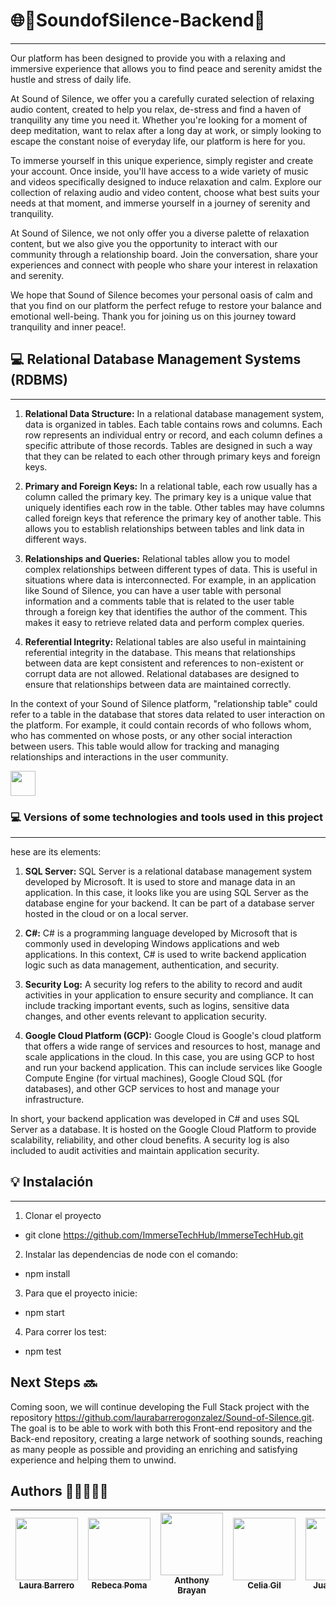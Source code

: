 # 🌐🛒SoundofSilence-Backend🚀
***
Our platform has been designed to provide you with a relaxing and immersive experience that allows you to find peace and serenity amidst the hustle and stress of daily life.

At Sound of Silence, we offer you a carefully curated selection of relaxing audio content, created to help you relax, de-stress and find a haven of tranquility any time you need it. Whether you're looking for a moment of deep meditation, want to relax after a long day at work, or simply looking to escape the constant noise of everyday life, our platform is here for you.

To immerse yourself in this unique experience, simply register and create your account. Once inside, you'll have access to a wide variety of music and videos specifically designed to induce relaxation and calm. Explore our collection of relaxing audio and video content, choose what best suits your needs at that moment, and immerse yourself in a journey of serenity and tranquility.

At Sound of Silence, we not only offer you a diverse palette of relaxation content, but we also give you the opportunity to interact with our community through a relationship board. Join the conversation, share your experiences and connect with people who share your interest in relaxation and serenity.

We hope that Sound of Silence becomes your personal oasis of calm and that you find on our platform the perfect refuge to restore your balance and emotional well-being. Thank you for joining us on this journey toward tranquility and inner peace!.

## 💻 Relational Database Management Systems (RDBMS)
***
1. **Relational Data Structure:** In a relational database management system, data is organized in tables. Each table contains rows and columns. Each row represents an individual entry or record, and each column defines a specific attribute of those records. Tables are designed in such a way that they can be related to each other through primary keys and foreign keys.

2. **Primary and Foreign Keys:** In a relational table, each row usually has a column called the primary key. The primary key is a unique value that uniquely identifies each row in the table. Other tables may have columns called foreign keys that reference the primary key of another table. This allows you to establish relationships between tables and link data in different ways.

3. **Relationships and Queries:** Relational tables allow you to model complex relationships between different types of data. This is useful in situations where data is interconnected. For example, in an application like Sound of Silence, you can have a user table with personal information and a comments table that is related to the user table through a foreign key that identifies the author of the comment. This makes it easy to retrieve related data and perform complex queries.

4. **Referential Integrity:** Relational tables are also useful in maintaining referential integrity in the database. This means that relationships between data are kept consistent and references to non-existent or corrupt data are not allowed. Relational databases are designed to ensure that relationships between data are maintained correctly.

In the context of your Sound of Silence platform, "relationship table" could refer to a table in the database that stores data related to user interaction on the platform. For example, it could contain records of who follows whom, who has commented on whose posts, or any other social interaction between users. This table would allow for tracking and managing relationships and interactions in the user community.

<div> <img src="https://res.cloudinary.com/dqc0wvttr/image/upload/v1697715693/DiagramaAPI_jdynbr.png" width="40" height="40"/>

### 💻 Versions of some technologies and tools used in this project
***
hese are its elements:

1. **SQL Server:** SQL Server is a relational database management system developed by Microsoft. It is used to store and manage data in an application. In this case, it looks like you are using SQL Server as the database engine for your backend. It can be part of a database server hosted in the cloud or on a local server.

2. **C#:** C# is a programming language developed by Microsoft that is commonly used in developing Windows applications and web applications. In this context, C# is used to write backend application logic such as data management, authentication, and security.

3. **Security Log:** A security log refers to the ability to record and audit activities in your application to ensure security and compliance. It can include tracking important events, such as logins, sensitive data changes, and other events relevant to application security.

4. **Google Cloud Platform (GCP):** Google Cloud is Google's cloud platform that offers a wide range of services and resources to host, manage and scale applications in the cloud. In this case, you are using GCP to host and run your backend application. This can include services like Google Compute Engine (for virtual machines), Google Cloud SQL (for databases), and other GCP services to host and manage your infrastructure.

In short, your backend application was developed in C# and uses SQL Server as a database. It is hosted on the Google Cloud Platform to provide scalability, reliability, and other cloud benefits. A security log is also included to audit activities and maintain application security.

## 💡 Instalación
***
1. Clonar el proyecto 
- git clone https://github.com/ImmerseTechHub/ImmerseTechHub.git

2. Instalar las dependencias de node con el comando:
- npm install

3. Para que el proyecto inicie:
- npm start

4. Para correr los test:
- npm test

## Next Steps 🔜
Coming soon, we will continue developing the Full Stack project with the repository https://github.com/laurabarrerogonzalez/Sound-of-Silence.git. The goal is to be able to work with both this Front-end repository and the Back-end repository, creating a large network of soothing sounds, reaching as many people as possible and providing an enriching and satisfying experience and helping them to unwind.

## Authors 👨‍💻👩‍💻👾 

| [<img src="https://avatars.githubusercontent.com/u/132559559?v=4" width=100><br><sub>Laura Barrero</sub>](https://github.com/laurabarrerogonzalez) | [<img src="https://avatars.githubusercontent.com/u/132651136?v=4" width=100><br><sub>Rebeca Poma</sub>](https://github.com/rebecapoma6) | [<img src="https://avatars.githubusercontent.com/u/119860615?s=400&u=26aa08049bc181d41a8eca0c67183531140bee8a&v=4" width=100><br><sub>Anthony Brayan</sub>](https://github.com/AnthonyBrayan)| [<img src="https://avatars.githubusercontent.com/u/132609974?v=4" width=100><br><sub>Celia Gil</sub>](https://github.com/CeliaGilPrieto) | [<img src="https://avatars.githubusercontent.com/u/132656487?v=4" width=100><br><sub>Juan Lumbi</sub>](https://github.com/juanlumbi) | [<img src="https://avatars.githubusercontent.com/u/132567624?v=4" width=100><br><sub>Francisco Manuel</sub>](https://github.com/franciscomanuelnietogarcia) | [<img src="https://avatars.githubusercontent.com/u/132651796?v=4" width=100><br><sub>Christian Jaiki</sub>](https://github.com/ChristianJaiki12) 
| :---: | :---: | :---: | :---: | :---: | :---: | :---: |
